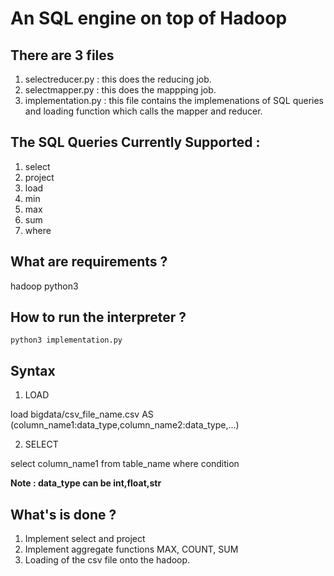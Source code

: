 <h1>An SQL engine on top of Hadoop</h1>

<h2>There are 3 files</h2>

1. selectreducer.py : this does the reducing job.
2. selectmapper.py : this does the mappping job.
3. implementation.py : this file contains the implemenations of SQL queries and loading function which calls the mapper and reducer.

<h2>The SQL Queries Currently Supported :</h2>

1. select
2. project
3. load
4. min
5. max
6. sum
7. where 

<h2>What are requirements ?</h2>

hadoop
python3

<h2>How to run the interpreter ?</h2>

`python3 implementation.py`


<h2>Syntax </h2>

1. LOAD

load bigdata/csv_file_name.csv AS (column_name1:data_type,column_name2:data_type,...)

2. SELECT

select column_name1 from table_name where condition


**Note : data_type can be int,float,str** 


<h2>What's is done ?</h2>

1. Implement select and project
2. Implement aggregate functions MAX, COUNT, SUM
3. Loading of the csv file onto the hadoop.


